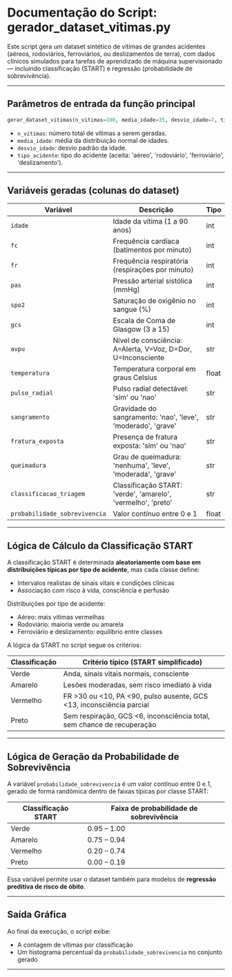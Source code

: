 # Documentação do Script: gerador_dataset_vitimas.py

Este script gera um dataset sintético de vítimas de grandes acidentes (aéreos, rodoviários, ferroviários, ou deslizamentos de terra),
com dados clínicos simulados para tarefas de aprendizado de máquina supervisionado — incluindo classificação (START) e regressão
(probabilidade de sobrevivência).

---

## Parâmetros de entrada da função principal

```python
gerar_dataset_vitimas(n_vitimas=100, media_idade=35, desvio_idade=7, tipo_acidente='aéreo')
```

- `n_vitimas`: número total de vítimas a serem geradas.
- `media_idade`: média da distribuição normal de idades.
- `desvio_idade`: desvio padrão da idade.
- `tipo_acidente`: tipo do acidente (aceita: 'aéreo', 'rodoviário', 'ferroviário', 'deslizamento').

---

## Variáveis geradas (colunas do dataset)

| Variável               | Descrição                                               | Tipo       |
|------------------------|---------------------------------------------------------|------------|
| `idade`                | Idade da vítima (1 a 90 anos)                           | int        |
| `fc`                   | Frequência cardíaca (batimentos por minuto)             | int        |
| `fr`                   | Frequência respiratória (respirações por minuto)        | int        |
| `pas`                  | Pressão arterial sistólica (mmHg)                       | int        |
| `spo2`                 | Saturação de oxigênio no sangue (%)                     | int        |
| `gcs`                  | Escala de Coma de Glasgow (3 a 15)                      | int        |
| `avpu`                 | Nível de consciência: A=Alerta, V=Voz, D=Dor, U=Inconsciente | str    |
| `temperatura`          | Temperatura corporal em graus Celsius                   | float      |
| `pulso_radial`         | Pulso radial detectável: 'sim' ou 'nao'                 | str        |
| `sangramento`          | Gravidade do sangramento: 'nao', 'leve', 'moderado', 'grave' | str    |
| `fratura_exposta`      | Presença de fratura exposta: 'sim' ou 'nao'             | str        |
| `queimadura`           | Grau de queimadura: 'nenhuma', 'leve', 'moderada', 'grave' | str    |
| `classificacao_triagem`| Classificação START: 'verde', 'amarelo', 'vermelho', 'preto' | str     |
| `probabilidade_sobrevivencia` | Valor contínuo entre 0 e 1                        | float      |

---

## Lógica de Cálculo da Classificação START

A classificação START é determinada **aleatoriamente com base em distribuições típicas por tipo de acidente**, mas cada classe define:

- Intervalos realistas de sinais vitais e condições clínicas
- Associação com risco à vida, consciência e perfusão

Distribuições por tipo de acidente:
- Aéreo: mais vítimas vermelhas
- Rodoviário: maioria verde ou amarela
- Ferroviário e deslizamento: equilíbrio entre classes

A lógica da START no script segue os critérios:

| Classificação | Critério típico (START simplificado)                                  |
|---------------|------------------------------------------------------------------------|
| Verde         | Anda, sinais vitais normais, consciente                                |
| Amarelo       | Lesões moderadas, sem risco imediato à vida                            |
| Vermelho      | FR >30 ou <10, PA <90, pulso ausente, GCS <13, inconsciência parcial   |
| Preto         | Sem respiração, GCS <6, inconsciência total, sem chance de recuperação |

---

## Lógica de Geração da Probabilidade de Sobrevivência

A variável `probabilidade_sobrevivencia` é um valor contínuo entre 0 e 1, gerado de forma randômica dentro de faixas típicas por classe START:

| Classificação START | Faixa de probabilidade de sobrevivência |
|---------------------|------------------------------------------|
| Verde               | 0.95 – 1.00                              |
| Amarelo             | 0.75 – 0.94                              |
| Vermelho            | 0.20 – 0.74                              |
| Preto               | 0.00 – 0.19                              |

Essa variável permite usar o dataset também para modelos de **regressão preditiva de risco de óbito**.

---

## Saída Gráfica

Ao final da execução, o script exibe:
- A contagem de vítimas por classificação
- Um histograma percentual da `probabilidade_sobrevivencia` no conjunto gerado

---